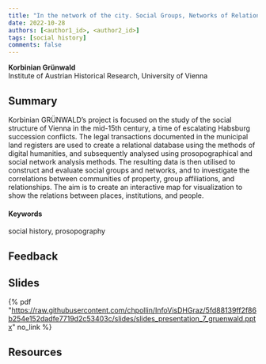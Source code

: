 ```yaml
---
title: "In the network of the city. Social Groups, Networks of Relations and Interactions in Late Medieval Vienna (1448-1466)" 
date: 2022-10-28
authors: [<author1_id>, <author2_id>]
tags: [social history]
comments: false
---
```


**Korbinian Grünwald**\
Institute of Austrian Historical Research, University of Vienna

## Summary

Korbinian GRÜNWALD’s project is focused on the study of the social structure of Vienna in the mid-15th century, a time of escalating Habsburg succession conflicts. The legal transactions documented in the municipal land registers are used to create a relational database using the methods of digital humanities, and subsequently analysed using prosopographical and social network analysis methods. The resulting data is then utilised to construct and evaluate social groups and networks, and to investigate the correlations between communities of property, group affiliations, and relationships. The aim is to create an interactive map for visualization to show the relations between places, institutions, and people.

#### Keywords

social history, prosopography

## Feedback

## Slides

{% pdf "https://raw.githubusercontent.com/chpollin/InfoVisDHGraz/5fd88139ff2f86b254e152dadfe7719d2c53403c/slides/slides_presentation_7_gruenwald.pptx" no_link %}

## Resources